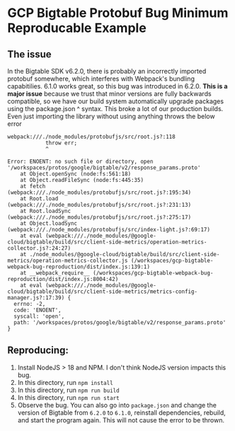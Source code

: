 # GCP Bigtable Protobuf Bug Minimum Reproducable Example

## The issue
In the Bigtable SDK v6.2.0, there is probably an incorrectly imported protobuf somewhere, which interferes with Webpack's bundling capabitilies. 6.1.0 works great, so this bug was introduced in 6.2.0. **This is a major issue** because we trust that minor versions are fully backwards compatible, so we have our build system automatically upgrade packages using the package.json ^ syntax. This broke a lot of our production builds. Even just importing the library without using anything throws the below error
```
webpack:///./node_modules/protobufjs/src/root.js?:118
            throw err;
            ^

Error: ENOENT: no such file or directory, open '/workspaces/protos/google/bigtable/v2/response_params.proto'
    at Object.openSync (node:fs:561:18)
    at Object.readFileSync (node:fs:445:35)
    at fetch (webpack:///./node_modules/protobufjs/src/root.js?:195:34)
    at Root.load (webpack:///./node_modules/protobufjs/src/root.js?:231:13)
    at Root.loadSync (webpack:///./node_modules/protobufjs/src/root.js?:275:17)
    at Object.loadSync (webpack:///./node_modules/protobufjs/src/index-light.js?:69:17)
    at eval (webpack:///./node_modules/@google-cloud/bigtable/build/src/client-side-metrics/operation-metrics-collector.js?:24:27)
    at ./node_modules/@google-cloud/bigtable/build/src/client-side-metrics/operation-metrics-collector.js (/workspaces/gcp-bigtable-webpack-bug-reproduction/dist/index.js:139:1)
    at __webpack_require__ (/workspaces/gcp-bigtable-webpack-bug-reproduction/dist/index.js:8004:42)
    at eval (webpack:///./node_modules/@google-cloud/bigtable/build/src/client-side-metrics/metrics-config-manager.js?:17:39) {
  errno: -2,
  code: 'ENOENT',
  syscall: 'open',
  path: '/workspaces/protos/google/bigtable/v2/response_params.proto'
}
```

## Reproducing:
1. Install NodeJS > 18 and NPM. I don't think NodeJS version impacts this bug. 
2. In this directory, run `npm install`
3. In this directory, run `npm run build`
4. In this directory, run `npm run start`
5. Observe the bug. You can also go into `package.json` and change the version of Bigtable from `6.2.0` to `6.1.0`, reinstall dependencies, rebuild, and start the program again. This will not cause the error to be thrown.  